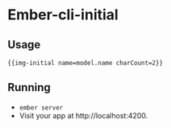 # Ember-cli-initial

## Usage

``{{img-initial name=model.name charCount=2}}``

## Running

* `ember server`
* Visit your app at http://localhost:4200.

